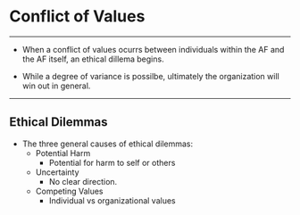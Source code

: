 # Conflict of Values
---

- When a conflict of values ocurrs between individuals within the AF and the AF itself, an ethical dillema begins.

- While a degree of variance is possilbe, ultimately the organization will win out in general. 

---

## Ethical Dilemmas

- The three general causes of ethical dilemmas:
    - Potential Harm
        - Potential for harm to self or others
    - Uncertainty
        - No clear direction.
    - Competing Values
        - Individual vs organizational values

